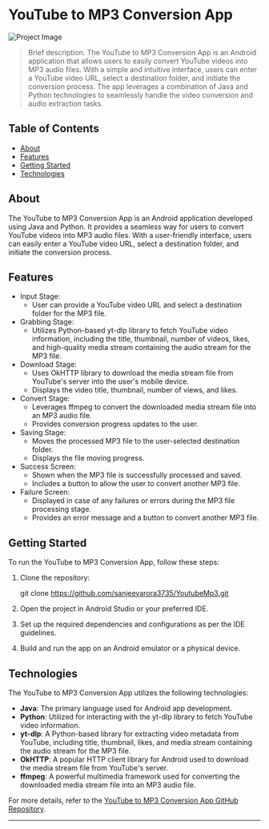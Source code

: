 # YouTube to MP3 Conversion App

![Project Image](https://upload.wikimedia.org/wikipedia/commons/e/e1/Logo_of_YouTube_%282015-2017%29.svg)

> Brief description.
The YouTube to MP3 Conversion App is an Android application that allows users to easily convert YouTube videos into MP3 audio files. With a simple and intuitive interface, users can enter a YouTube video URL, select a destination folder, and initiate the conversion process. The app leverages a combination of Java and Python technologies to seamlessly handle the video conversion and audio extraction tasks.

## Table of Contents

- [About](#about)
- [Features](#features)
- [Getting Started](#getting-started)
- [Technologies](#technologies)

## About

The YouTube to MP3 Conversion App is an Android application developed using Java and Python. It provides a seamless way for users to convert YouTube videos into MP3 audio files. With a user-friendly interface, users can easily enter a YouTube video URL, select a destination folder, and initiate the conversion process.

## Features

- Input Stage:
  - User can provide a YouTube video URL and select a destination folder for the MP3 file.
- Grabbing Stage:
  - Utilizes Python-based yt-dlp library to fetch YouTube video information, including the title, thumbnail, number of videos, likes, and high-quality media stream containing the audio stream for the MP3 file.
- Download Stage:
  - Uses OkHTTP library to download the media stream file from YouTube's server into the user's mobile device.
  - Displays the video title, thumbnail, number of views, and likes.
- Convert Stage:
  - Leverages ffmpeg to convert the downloaded media stream file into an MP3 audio file.
  - Provides conversion progress updates to the user.
- Saving Stage:
  - Moves the processed MP3 file to the user-selected destination folder.
  - Displays the file moving progress.
- Success Screen:
  - Shown when the MP3 file is successfully processed and saved.
  - Includes a button to allow the user to convert another MP3 file.
- Failure Screen:
  - Displayed in case of any failures or errors during the MP3 file processing stage.
  - Provides an error message and a button to convert another MP3 file.

## Getting Started

To run the YouTube to MP3 Conversion App, follow these steps:

1. Clone the repository:

    git clone https://github.com/sanjeevarora3735/YoutubeMp3.git
    

2. Open the project in Android Studio or your preferred IDE.

3. Set up the required dependencies and configurations as per the IDE guidelines.

4. Build and run the app on an Android emulator or a physical device.

## Technologies

The YouTube to MP3 Conversion App utilizes the following technologies:

- **Java**: The primary language used for Android app development.
- **Python**: Utilized for interacting with the yt-dlp library to fetch YouTube video information.
- **yt-dlp**: A Python-based library for extracting video metadata from YouTube, including title, thumbnail, likes, and media stream containing the audio stream for the MP3 file.
- **OkHTTP**: A popular HTTP client library for Android used to download the media stream file from YouTube's server.
- **ffmpeg**: A powerful multimedia framework used for converting the downloaded media stream file into an MP3 audio file.

For more details, refer to the [YouTube to MP3 Conversion App GitHub Repository](https://github.com/sanjeevarora3735/YoutubeMp3).

---
